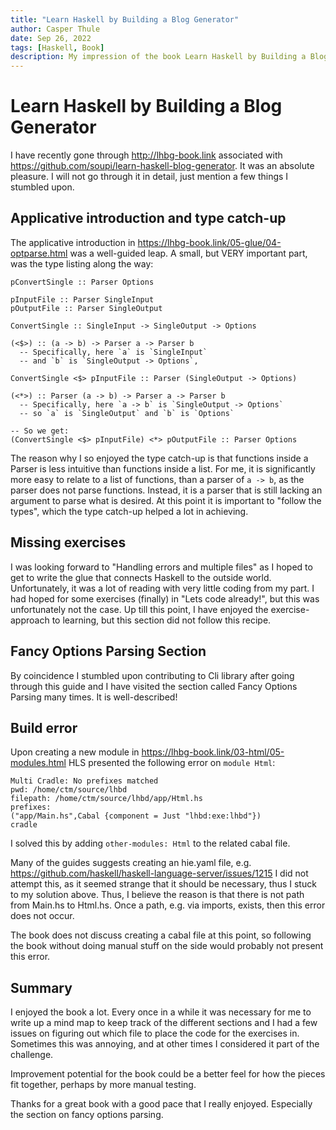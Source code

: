 ```yaml
---
title: "Learn Haskell by Building a Blog Generator"
author: Casper Thule
date: Sep 26, 2022
tags: [Haskell, Book]
description: My impression of the book Learn Haskell by Building a Blog Generator
---
```


# Learn Haskell by Building a Blog Generator
I have recently gone through http://lhbg-book.link associated with https://github.com/soupi/learn-haskell-blog-generator. It was an absolute pleasure. I will not go through it in detail, just mention a few things I stumbled upon.

## Applicative introduction and type catch-up
The applicative introduction in https://lhbg-book.link/05-glue/04-optparse.html was a well-guided leap. A small, but VERY important part, was the type listing along the way:

```
pConvertSingle :: Parser Options

pInputFile :: Parser SingleInput
pOutputFile :: Parser SingleOutput

ConvertSingle :: SingleInput -> SingleOutput -> Options

(<$>) :: (a -> b) -> Parser a -> Parser b
  -- Specifically, here `a` is `SingleInput`
  -- and `b` is `SingleOutput -> Options`,

ConvertSingle <$> pInputFile :: Parser (SingleOutput -> Options)

(<*>) :: Parser (a -> b) -> Parser a -> Parser b
  -- Specifically, here `a -> b` is `SingleOutput -> Options`
  -- so `a` is `SingleOutput` and `b` is `Options`

-- So we get:
(ConvertSingle <$> pInputFile) <*> pOutputFile :: Parser Options
```
The reason why I so enjoyed the type catch-up is that functions inside a Parser is less intuitive than functions inside a list. For me, it is significantly more easy to relate to a list of functions, than a parser of `a -> b`, as the parser does not parse functions. Instead, it is a parser that is still lacking an argument to parse what is desired. At this point it is important to "follow the types", which the type catch-up helped a lot in achieving.

## Missing exercises
I was looking forward to "Handling errors and multiple files" as I hoped to get to write the glue that connects Haskell to the outside world.
Unfortunately, it was a lot of reading with very little coding from my part. I had hoped for some exercises (finally) in "Lets code already!", but this was unfortunately not the case. 
Up till this point, I have enjoyed the exercise-approach to learning, but this section did not follow this recipe. 

## Fancy Options Parsing Section
By coincidence I stumbled upon contributing to Cli library after going through this guide and I have visited the section called Fancy Options Parsing many times. It is well-described!

## Build error
Upon creating a new module in https://lhbg-book.link/03-html/05-modules.html HLS presented the following error on `module Html`:
```
Multi Cradle: No prefixes matched
pwd: /home/ctm/source/lhbd
filepath: /home/ctm/source/lhbd/app/Html.hs
prefixes:
("app/Main.hs",Cabal {component = Just "lhbd:exe:lhbd"})
cradle
```
I solved this by adding `other-modules: Html` to the related cabal file.

Many of the guides suggests creating an hie.yaml file, e.g. https://github.com/haskell/haskell-language-server/issues/1215
I did not attempt this, as it seemed strange that it should be necessary, thus I stuck to my solution above.
Thus, I believe the reason is that there is not path from Main.hs to Html.hs. Once a path, e.g. via imports, exists, then this error does not occur.

The book does not discuss creating a cabal file at this point, so following the book without doing manual stuff on the side would probably not present this error.

## Summary
I enjoyed the book a lot. Every once in a while it was necessary for me to write up a mind map to keep track of the different sections and I had a few issues on figuring out which file to place the code for the exercises in. Sometimes this was annoying, and at other times I considered it part of the challenge.

Improvement potential for the book could be a better feel for how the pieces fit together, perhaps by more manual testing.

Thanks for a great book with a good pace that I really enjoyed. Especially the section on fancy options parsing.
